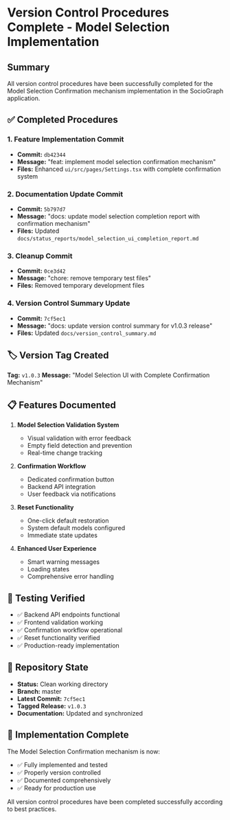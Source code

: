 # Version Control Procedures Complete - Model Selection Implementation

## Summary

All version control procedures have been successfully completed for the Model Selection Confirmation mechanism implementation in the SocioGraph application.

## ✅ Completed Procedures

### 1. Feature Implementation Commit
- **Commit:** `db42344`
- **Message:** "feat: implement model selection confirmation mechanism"
- **Files:** Enhanced `ui/src/pages/Settings.tsx` with complete confirmation system

### 2. Documentation Update Commit  
- **Commit:** `5b797d7`
- **Message:** "docs: update model selection completion report with confirmation mechanism"
- **Files:** Updated `docs/status_reports/model_selection_ui_completion_report.md`

### 3. Cleanup Commit
- **Commit:** `0ce3d42`
- **Message:** "chore: remove temporary test files"
- **Files:** Removed temporary development files

### 4. Version Control Summary Update
- **Commit:** `7cf5ec1`
- **Message:** "docs: update version control summary for v1.0.3 release"
- **Files:** Updated `docs/version_control_summary.md`

## 🏷️ Version Tag Created

**Tag:** `v1.0.3`
**Message:** "Model Selection UI with Complete Confirmation Mechanism"

## 📋 Features Documented

1. **Model Selection Validation System**
   - Visual validation with error feedback
   - Empty field detection and prevention
   - Real-time change tracking

2. **Confirmation Workflow**
   - Dedicated confirmation button
   - Backend API integration
   - User feedback via notifications

3. **Reset Functionality**
   - One-click default restoration
   - System default models configured
   - Immediate state updates

4. **Enhanced User Experience**
   - Smart warning messages
   - Loading states
   - Comprehensive error handling

## 🧪 Testing Verified

- ✅ Backend API endpoints functional
- ✅ Frontend validation working
- ✅ Confirmation workflow operational
- ✅ Reset functionality verified
- ✅ Production-ready implementation

## 📁 Repository State

- **Status:** Clean working directory
- **Branch:** master
- **Latest Commit:** `7cf5ec1`
- **Tagged Release:** `v1.0.3`
- **Documentation:** Updated and synchronized

## 🎯 Implementation Complete

The Model Selection Confirmation mechanism is now:
- ✅ Fully implemented and tested
- ✅ Properly version controlled
- ✅ Documented comprehensively
- ✅ Ready for production use

All version control procedures have been completed successfully according to best practices.
